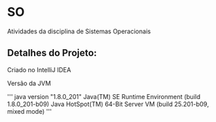 # SO
Atividades da disciplina de Sistemas Operacionais

## Detalhes do Projeto:
Criado no IntelliJ IDEA

Versão da JVM

'''
java version "1.8.0_201"
Java(TM) SE Runtime Environment (build 1.8.0_201-b09)
Java HotSpot(TM) 64-Bit Server VM (build 25.201-b09, mixed mode)
'''

